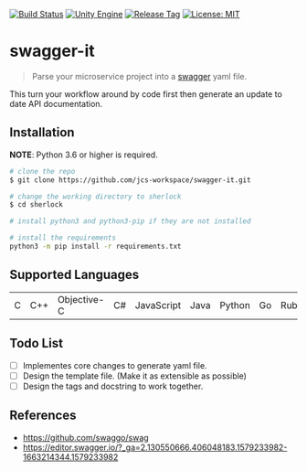 [![Build Status](https://travis-ci.com/jcs-workspace/swagger-it.svg?branch=master)](https://travis-ci.com/jcs-workspace/swagger-it)
[![Unity Engine](https://img.shields.io/badge/python-%3E=_3.6-green.svg)](https://www.python.org/downloads/)
[![Release Tag](https://img.shields.io/github/tag/jcs-workspace/swagger-it.svg?label=release)](https://github.com/jcs-workspace/swagger-it/releases/latest)
[![License: MIT](https://img.shields.io/badge/License-MIT-yellow.svg)](https://opensource.org/licenses/MIT)


# swagger-it
> Parse your microservice project into a [swagger](https://github.com/swagger-api)
yaml file.

This turn your workflow around by code first then generate an update to date
API documentation.

## Installation

**NOTE**: Python 3.6 or higher is required.

```bash
# clone the repo
$ git clone https://github.com/jcs-workspace/swagger-it.git

# change the working directory to sherlock
$ cd sherlock

# install python3 and python3-pip if they are not installed

# install the requirements
python3 -m pip install -r requirements.txt
```

## Supported Languages

<table>
<tr>
<td>C</td>
<td>C++</td>
<td>Objective-C</td>
<td>C#</td>
<td>JavaScript</td>
<td>Java</td>
<td>Python</td>
<td>Go</td>
<td>Ruby</td>
</tr>
</table>

## Todo List

- [ ] Implementes core changes to generate yaml file.
- [ ] Design the template file. (Make it as extensible as possible)
- [ ] Design the tags and docstring to work together.

## References

* https://github.com/swaggo/swag
* https://editor.swagger.io/?_ga=2.130550666.406048183.1579233982-1663214344.1579233982
